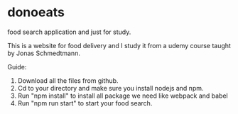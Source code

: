 # donoeats
food search application and just for study.

This is a website for food delivery and I study it from a udemy course taught by Jonas Schmedtmann.

Guide:
1. Download all the files from github.
2. Cd to your directory and make sure you install nodejs and npm.
3. Run "npm install" to install all package we need like webpack and babel
4. Run "npm run start" to start your food search.

